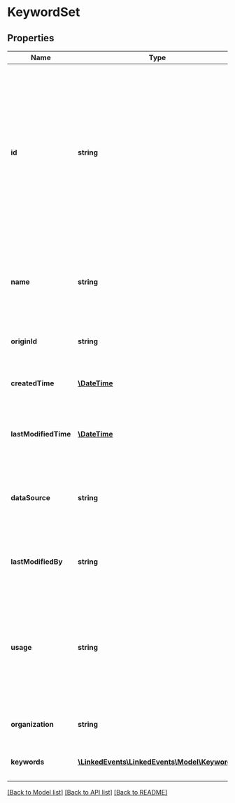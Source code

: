 # KeywordSet

## Properties
Name | Type | Description | Notes
------------ | ------------- | ------------- | -------------
**id** | **string** | Unique identifier for this keyword_set. These should be URIs identifying the source and the keyword_set itself, and preferably also well formed http-URLs pointing to more information about the keyword. | 
**name** | **string** | Name for this keyword_set. This should be human readable, such that it could be shown as label in UI | 
**originId** | **string** | Set identifier in the originating system, if any | [optional] 
**createdTime** | [**\DateTime**](\DateTime.md) | Time when this keyword_set was created (ISO 8601) | [optional] 
**lastModifiedTime** | [**\DateTime**](\DateTime.md) | Time when this keyword_set was last modified (ISO 8601) | [optional] 
**dataSource** | **string** | Unique identifier (URI)for the system where this keyword_set originated, if any | [optional] 
**lastModifiedBy** | **string** | FIXME(verify) Which API user most recently edited this keyword | [optional] 
**usage** | **string** | Usage type for this keyword_set. These are allow UIs to show the set in appropriate place. FIXME: set of types is not finalized by any stretch | [optional] 
**organization** | **string** | Organization that has defined this keyword_set | [optional] 
**keywords** | [**\LinkedEvents\LinkedEvents\Model\Keyword[]**](Keyword.md) | Keywords that belong to this keyword_set | 

[[Back to Model list]](../README.md#documentation-for-models) [[Back to API list]](../README.md#documentation-for-api-endpoints) [[Back to README]](../README.md)



